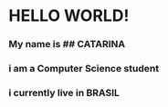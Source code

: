# HELLO WORLD!
### My name is ## CATARINA
### i am a Computer Science student
### i currently live in BRASIL
